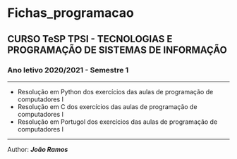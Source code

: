# Fichas_programacao
## CURSO TeSP TPSI - TECNOLOGIAS E PROGRAMAÇÃO DE SISTEMAS DE INFORMAÇÃO
### Ano letivo 2020/2021 - Semestre 1
---

+ Resolução em Python dos exercícios das aulas de programação de computadores I
+ Resolução em C dos exercícios das aulas de programação de computadores I
+ Resolução em Portugol dos exercícios das aulas de programação de computadores I

---

Author: ***João Ramos***

